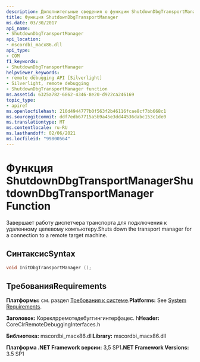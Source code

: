 ```yaml
---
description: Дополнительные сведения о функции ShutdownDbgTransportManager
title: Функция ShutdownDbgTransportManager
ms.date: 03/30/2017
api_name:
- ShutdownDbgTransportManager
api_location:
- mscordbi_macx86.dll
api_type:
- COM
f1_keywords:
- ShutdownDbgTransportManager
helpviewer_keywords:
- remote debugging API [Silverlight]
- Silverlight, remote debugging
- ShutdownDbgTransportManager function
ms.assetid: 6325a782-6862-4346-8e20-d922ca246169
topic_type:
- apiref
ms.openlocfilehash: 210d4944777b0f563f2b46116fcae8cf7bb668c1
ms.sourcegitcommit: ddf7edb67715a5b9a45e3dd44536dabc153c1de0
ms.translationtype: MT
ms.contentlocale: ru-RU
ms.lasthandoff: 02/06/2021
ms.locfileid: "99800564"
---
```

# <a name="shutdowndbgtransportmanager-function"></a><span data-ttu-id="e18f0-103">Функция ShutdownDbgTransportManager</span><span class="sxs-lookup"><span data-stu-id="e18f0-103">ShutdownDbgTransportManager Function</span></span>

<span data-ttu-id="e18f0-104">Завершает работу диспетчера транспорта для подключения к удаленному целевому компьютеру.</span><span class="sxs-lookup"><span data-stu-id="e18f0-104">Shuts down the transport manager for a connection to a remote target machine.</span></span>  
  
## <a name="syntax"></a><span data-ttu-id="e18f0-105">Синтаксис</span><span class="sxs-lookup"><span data-stu-id="e18f0-105">Syntax</span></span>  
  
```cpp  
void InitDbgTransportManager ();  
```  
  
## <a name="requirements"></a><span data-ttu-id="e18f0-106">Требования</span><span class="sxs-lookup"><span data-stu-id="e18f0-106">Requirements</span></span>  

 <span data-ttu-id="e18f0-107">**Платформы:** см. раздел [Требования к системе](../../get-started/system-requirements.md).</span><span class="sxs-lookup"><span data-stu-id="e18f0-107">**Platforms:** See [System Requirements](../../get-started/system-requirements.md).</span></span>  
  
 <span data-ttu-id="e18f0-108">**Заголовок:** Кореклрремотедебуггингинтерфацес. h</span><span class="sxs-lookup"><span data-stu-id="e18f0-108">**Header:** CoreClrRemoteDebuggingInterfaces.h</span></span>  
  
 <span data-ttu-id="e18f0-109">**Библиотека:** mscordbi_macx86.dll</span><span class="sxs-lookup"><span data-stu-id="e18f0-109">**Library:** mscordbi_macx86.dll</span></span>  
  
 <span data-ttu-id="e18f0-110">**Платформа .NET Framework версии:** 3,5 SP1</span><span class="sxs-lookup"><span data-stu-id="e18f0-110">**.NET Framework Versions:** 3.5 SP1</span></span>
